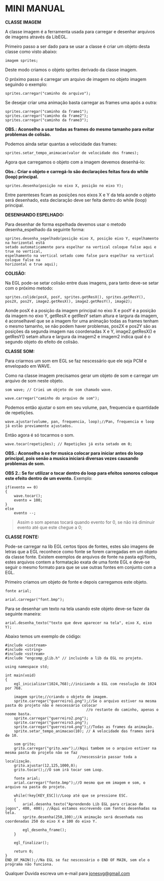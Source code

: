 # MINI MANUAL #

**CLASSE IMAGEM**

A classe imagem é a ferramenta usada para carregar e desenhar arquivos de imagens
através da LibEGL.

Primeiro passo a ser dado para se usar a classe é criar um objeto desta classe como
visto abaixo:
```
imagem sprites;
```
Deste modo criamos o objeto sprites derivado da classe imagem.

O próximo passo é carregar um arquivo de imagem no objeto imagem seguindo o exemplo:
```
sprites.carregar("caminho do arquivo");
```
Se desejar criar uma animação basta carregar as frames uma após a outra:
```
sprites.carregar("caminho da frame1");
sprites.carregar("caminho da frame2");
sprites.carregar("caminho da frame3");
```
**OBS.: Aconselho a usar todas as frames do mesmo tamanho para evitar problemas de colisão.**

Podemos ainda setar quantas a velocidade das frames:
```
sprites.setar_tempo_animacao(valor de velocidade dos frames);
```
Agora que carregamos o objeto com a imagem devemos desenhá-lo:

**Obs.: Criar o objeto e carregá-lo são declarações feitas fora do while (loop) principal.**
```
sprites.desenha(posição no eixo X, posição no eixo Y);
```
Entre parenteses ficam as posições nos eixos X e Y da tela aonde o objeto será desenhado,
esta declaração deve ser feita dentro do while (loop) principal.

**DESENHANDO ESPELHADO:**

Para desenhar de forma espelhada devemos usar o metodo desenha\_espelhado da seguinte forma:
```
sprites.desenha_sepelhado(posição eixo X, posição eixo Y, espelhamento na horizontal está 
setado automaticamente para espelhar na vertical coloque false aqui e true no vertical, 
espelhamento na vertical setado como false para espelhar na vertical coloque false na 
horizontal e true aqui);
```
**COLISÃO:**

Na EGL pode-se setar colisão entre duas imagens, para tanto deve-se setar com o próximo metodo:
```
sprites.colide(posX, posY, sprites.getResX(), sprites.getResY(), pos2X, pos2Y, image2.getResX(), image2.getResY(), image2);
```
Aonde posX é a posição da imagem principal no eixo X e posY é a posição da imagem no eixo Y, getResX e getResY setam altura e largura da imagem, é aconselhavel que se a imagem for uma animação todas as frames tenham o mesmo tamanho, se não podem haver problemas, pos2X e pos2Y são as posições da segunda imagem nas coordenadas X e Y, image2.getResX() e getResY() setam altura e largura da imagem2 e imagem2 indica qual é o segundo objeto do efeito de colisão.

**CLASSE SOM:**

Para criarmos um som em EGL se faz nescessário que ele seja PCM e envelopado em WAVE.

Como na classe imagem precisamos gerar um objeto de som e carregar um arquivo de som neste objeto.
```
som wave; // Criei um objeto de som chamado wave.

wave.carregar("caminho do arquivo de som");
```
Podemos então ajustar o som em seu volume, pan, frequencia e quantidade de repetições.
```
wave.ajustar(volume, pan, frequencia, loop);//Pan, frequencia e loop já estão previamente ajustados.
```
Então agora é só tocarmos o som.
```
wave.tocar(repetições); // Repetições já esta setado em 0;
```
**OBS.: Aconselho a se for musica colocar para iniciar antes do loop principal, pois senão a musica iniciará diversas vezes causando problemas de som.**

**OBS 2.: Se for utilizar o tocar dentro do loop para efeitos sonoros coloque este efeito dentro de um evento.**
Exemplo:
```
if(evento == 0)
{
	wave.tocar();
	evento = 100;
}
else
	evento --;
```
> Assim o som apenas tocará quando evento for 0, se não irá diminuir evento até que este chegue a 0;

**CLASSE FONTE:**

Pode-se carregar na lib EGL certos tipos de fontes, estes são imagens de letras que a EGL reconhece como fonte se forem carregadas em um objeto da classe fonte. Existem exemplos de arquivos de fonte na pasta egl/fonts, estes arquivos contem a formatação exata de uma fonte EGL e deve-se seguir o mesmo formato para que se use outras fontes em conjunto com a EGL.

Primeiro criamos um objeto de fonte e depois carregamos este objeto.
```
fonte arial;

arial.carregar("font.bmp");
```
Para se desenhar um texto na tela usando este objeto deve-se fazer da seguinte maneira:
```
arial.desenha_texto("texto que deve aparecer na tela", eixo X, eixo Y);
```

Abaixo temos um exemplo de código:
```
#include <iostream>
#include <string>
#include <sstream>
#include "engcomp_glib.h" // incluindo a lib da EGL no projeto.

using namespace std;

int main(void)
{
	egl_inicializar(1024,768);//iniciando a EGL com resolução de 1024 por 768.
	
	imagem sprite;//criando o objeto de imagem.
	sprite.carregar("guerreiro1.png");//Se o arquivo estiver na mesma pasta do projeto não é nescessário colocar 
									 //o restante do caminho, apenas o noome basta.
	sprite.carregar("guerreiro2.png");
	sprite.carregar("guerreiro3.png");
	sprite.carregar("guerreiro4.png");//Todas as frames da animação.
	sprite.setar_tempo_animacao(10); // A velocidade das frames será de 10.
	
	som grito;
	grito.carregar("grito.wav");//Aqui tambem se o arquivo estiver na mesma pasta do projeto não se faz 
								 //nescessário passar toda a localização.
	grito.ajustar(12,125,1000,0);
	grito.tocar();//O som irá tocar sem Loop.

	fonte arial;
	arial.carregar("fonte.bmp");//O mesmo que em imagem e som, o arquivo na pasta do projeto.

	while(!key[KEY_ESC])//Loop até que se pressione ESC.
	{
		arial.desenha_texto("Aprendendo Lib EGL para criacao de jogos", 400, 400); //Aqui estamos escrevendo com fontes desenhadas na tela.
		sprite.desenha(250,100);//A animação será desenhada nas coordenadas 250 do eixo X e 100 do eixo Y.
		
		egl_desenha_frame();
	}

	egl_finalizar();

	return 0;
}
END_OF_MAIN();//Na EGL se faz nescessário o END OF MAIN, sem ele o programa não funciona.
```
Qualquer Duvida escreva um e-mail para jonesvg@gmail.com